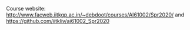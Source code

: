 Course website: http://www.facweb.iitkgp.ac.in/~debdoot/courses/AI61002/Spr2020/ and https://github.com/iitkliv/ai61002_Spr2020

